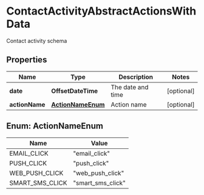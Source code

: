 

# ContactActivityAbstractActionsWithData

Contact activity schema

## Properties

| Name | Type | Description | Notes |
|------------ | ------------- | ------------- | -------------|
|**date** | **OffsetDateTime** | The date and time |  [optional] |
|**actionName** | [**ActionNameEnum**](#ActionNameEnum) | Action name |  [optional] |



## Enum: ActionNameEnum

| Name | Value |
|---- | -----|
| EMAIL_CLICK | &quot;email_click&quot; |
| PUSH_CLICK | &quot;push_click&quot; |
| WEB_PUSH_CLICK | &quot;web_push_click&quot; |
| SMART_SMS_CLICK | &quot;smart_sms_click&quot; |



